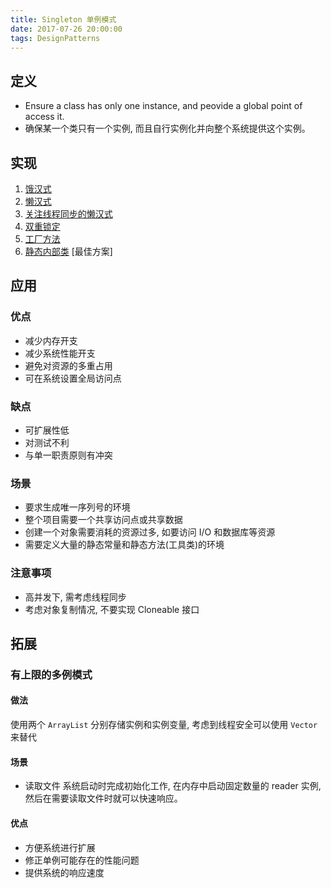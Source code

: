 ```yaml
---
title: Singleton 单例模式
date: 2017-07-26 20:00:00
tags: DesignPatterns
---
```


## 定义

- Ensure a class has only one instance, and peovide a global point of access it.
- 确保某一个类只有一个实例, 而且自行实例化并向整个系统提供这个实例。

## 实现

1. [饿汉式](https://github.com/JingweiWang/DesignPatterns/tree/master/src/io/github/jingweiwang/DesignPatterns/singleton/HungrySingleton.java)
2. [懒汉式](https://github.com/JingweiWang/DesignPatterns/tree/master/src/io/github/jingweiwang/DesignPatterns/singleton/SlackerSingleton.java)
3. [关注线程同步的懒汉式](https://github.com/JingweiWang/DesignPatterns/tree/master/src/io/github/jingweiwang/DesignPatterns/singleton/SlackerMultiThreadSingleton.java)
4. [双重锁定](https://github.com/JingweiWang/DesignPatterns/tree/master/src/io/github/jingweiwang/DesignPatterns/singleton/DoubleCheckLockingSingleton.java)
5. [工厂方法](https://github.com/JingweiWang/DesignPatterns/tree/master/src/io/github/jingweiwang/DesignPatterns/singleton/factory/FactorySingletion.java)
6. [静态内部类](https://github.com/JingweiWang/DesignPatterns/tree/master/src/io/github/jingweiwang/DesignPatterns/singleton/GoodSingleton.java) [最佳方案]

## 应用

### 优点 

- 减少内存开支
- 减少系统性能开支
- 避免对资源的多重占用
- 可在系统设置全局访问点

### 缺点

- 可扩展性低
- 对测试不利
- 与单一职责原则有冲突

### 场景

- 要求生成唯一序列号的环境
- 整个项目需要一个共享访问点或共享数据
- 创建一个对象需要消耗的资源过多, 如要访问 I/O 和数据库等资源
- 需要定义大量的静态常量和静态方法(工具类)的环境

### 注意事项

- 高并发下, 需考虑线程同步
- 考虑对象复制情况, 不要实现 Cloneable 接口

## 拓展

### 有上限的多例模式

#### 做法

使用两个 `ArrayList` 分别存储实例和实例变量, 考虑到线程安全可以使用 `Vector` 来替代

#### 场景

- 读取文件 系统启动时完成初始化工作, 在内存中启动固定数量的 reader 实例, 然后在需要读取文件时就可以快速响应。

#### 优点

- 方便系统进行扩展
- 修正单例可能存在的性能问题
- 提供系统的响应速度
